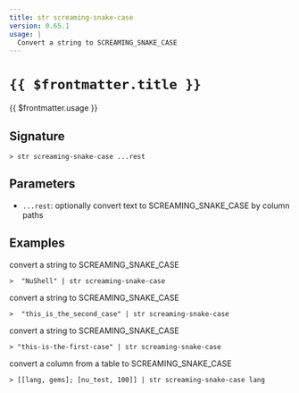 ```yaml
---
title: str screaming-snake-case
version: 0.65.1
usage: |
  Convert a string to SCREAMING_SNAKE_CASE
---
```


# <code>{{ $frontmatter.title }}</code>

<div style='white-space: pre-wrap;'>{{ $frontmatter.usage }}</div>

## Signature

```> str screaming-snake-case ...rest```

## Parameters

 -  `...rest`: optionally convert text to SCREAMING_SNAKE_CASE by column paths

## Examples

convert a string to SCREAMING_SNAKE_CASE
```shell
>  "NuShell" | str screaming-snake-case
```

convert a string to SCREAMING_SNAKE_CASE
```shell
>  "this_is_the_second_case" | str screaming-snake-case
```

convert a string to SCREAMING_SNAKE_CASE
```shell
> "this-is-the-first-case" | str screaming-snake-case
```

convert a column from a table to SCREAMING_SNAKE_CASE
```shell
> [[lang, gems]; [nu_test, 100]] | str screaming-snake-case lang
```
